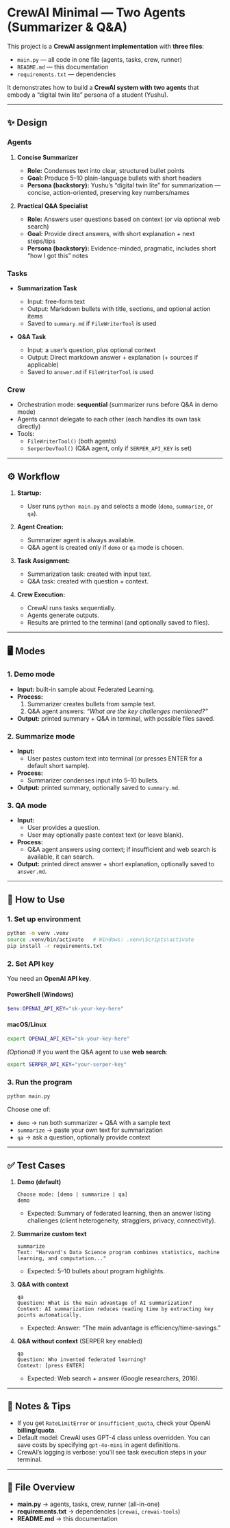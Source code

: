 # CrewAI Minimal — Two Agents (Summarizer & Q&A)

This project is a **CrewAI assignment implementation** with **three files**:

- `main.py` — all code in one file (agents, tasks, crew, runner)  
- `README.md` — this documentation  
- `requirements.txt` — dependencies  

It demonstrates how to build a **CrewAI system with two agents** that embody a “digital twin lite” persona of a student (Yushu).  

---

## ✨ Design

### Agents
1. **Concise Summarizer**  
   - **Role:** Condenses text into clear, structured bullet points  
   - **Goal:** Produce 5–10 plain-language bullets with short headers  
   - **Persona (backstory):** Yushu’s “digital twin lite” for summarization — concise, action-oriented, preserving key numbers/names  

2. **Practical Q&A Specialist**  
   - **Role:** Answers user questions based on context (or via optional web search)  
   - **Goal:** Provide direct answers, with short explanation + next steps/tips  
   - **Persona (backstory):** Evidence-minded, pragmatic, includes short “how I got this” notes  

### Tasks
- **Summarization Task**  
  - Input: free-form text  
  - Output: Markdown bullets with title, sections, and optional action items  
  - Saved to `summary.md` if `FileWriterTool` is used  

- **Q&A Task**  
  - Input: a user’s question, plus optional context  
  - Output: Direct markdown answer + explanation (+ sources if applicable)  
  - Saved to `answer.md` if `FileWriterTool` is used  

### Crew
- Orchestration mode: **sequential** (summarizer runs before Q&A in demo mode)  
- Agents cannot delegate to each other (each handles its own task directly)  
- Tools:  
  - `FileWriterTool()` (both agents)  
  - `SerperDevTool()` (Q&A agent, only if `SERPER_API_KEY` is set)  

---

## ⚙️ Workflow

1. **Startup:**  
   - User runs `python main.py` and selects a mode (`demo`, `summarize`, or `qa`).  

2. **Agent Creation:**  
   - Summarizer agent is always available.  
   - Q&A agent is created only if `demo` or `qa` mode is chosen.  

3. **Task Assignment:**  
   - Summarization task: created with input text.  
   - Q&A task: created with question + context.  

4. **Crew Execution:**  
   - CrewAI runs tasks sequentially.  
   - Agents generate outputs.  
   - Results are printed to the terminal (and optionally saved to files).  

---

## 🖥️ Modes

### 1. Demo mode
- **Input:** built-in sample about Federated Learning.  
- **Process:**  
  1. Summarizer creates bullets from sample text.  
  2. Q&A agent answers: *“What are the key challenges mentioned?”*  
- **Output:** printed summary + Q&A in terminal, with possible files saved.  

### 2. Summarize mode
- **Input:**  
  - User pastes custom text into terminal (or presses ENTER for a default short sample).  
- **Process:**  
  - Summarizer condenses input into 5–10 bullets.  
- **Output:** printed summary, optionally saved to `summary.md`.  

### 3. QA mode
- **Input:**  
  - User provides a question.  
  - User may optionally paste context text (or leave blank).  
- **Process:**  
  - Q&A agent answers using context; if insufficient and web search is available, it can search.  
- **Output:** printed direct answer + short explanation, optionally saved to `answer.md`.  

---

## 🚀 How to Use

### 1. Set up environment
```bash
python -m venv .venv
source .venv/bin/activate   # Windows: .venv\Scripts\activate
pip install -r requirements.txt
```

### 2. Set API key
You need an **OpenAI API key**.

#### PowerShell (Windows)
```powershell
$env:OPENAI_API_KEY="sk-your-key-here"
```

#### macOS/Linux
```bash
export OPENAI_API_KEY="sk-your-key-here"
```

*(Optional)* If you want the Q&A agent to use **web search**:
```bash
export SERPER_API_KEY="your-serper-key"
```

### 3. Run the program
```bash
python main.py
```

Choose one of:
- `demo` → run both summarizer + Q&A with a sample text  
- `summarize` → paste your own text for summarization  
- `qa` → ask a question, optionally provide context  

---

## ✅ Test Cases

1. **Demo (default)**  
   ```text
   Choose mode: [demo | summarize | qa]
   demo
   ```
   - Expected: Summary of federated learning, then an answer listing challenges (client heterogeneity, stragglers, privacy, connectivity).  

2. **Summarize custom text**  
   ```
   summarize
   Text: "Harvard's Data Science program combines statistics, machine learning, and computation..."
   ```
   - Expected: 5–10 bullets about program highlights.  

3. **Q&A with context**  
   ```
   qa
   Question: What is the main advantage of AI summarization?
   Context: AI summarization reduces reading time by extracting key points automatically.
   ```
   - Expected: Answer: “The main advantage is efficiency/time-savings.”  

4. **Q&A without context** (SERPER key enabled)  
   ```
   qa
   Question: Who invented federated learning?
   Context: [press ENTER]
   ```
   - Expected: Web search + answer (Google researchers, 2016).  

---

## 🧪 Notes & Tips
- If you get `RateLimitError` or `insufficient_quota`, check your OpenAI **billing/quota**.  
- Default model: CrewAI uses GPT-4 class unless overridden. You can save costs by specifying `gpt-4o-mini` in agent definitions.  
- CrewAI’s logging is verbose: you’ll see task execution steps in your terminal.  

---

## 📂 File Overview

- **main.py** → agents, tasks, crew, runner (all-in-one)  
- **requirements.txt** → dependencies (`crewai`, `crewai-tools`)  
- **README.md** → this documentation  
